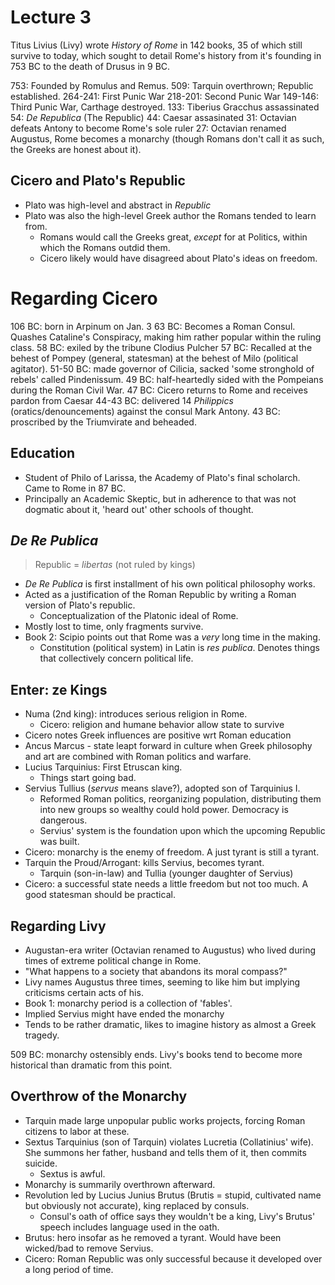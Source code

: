 # Lecture 3

Titus Livius (Livy) wrote *History of Rome* in 142 books, 35 of which still survive to today, which sought to detail Rome's history from it's founding in 753 BC to the death of Drusus in 9 BC. 

753: Founded by Romulus and Remus. 
509: Tarquin overthrown; Republic established.
264-241: First Punic War
218-201: Second Punic War
149-146: Third Punic War, Carthage destroyed.
133: Tiberius Gracchus assassinated
54: *De Republica* (The Republic)
44: Caesar assasinated
31: Octavian defeats Antony to become Rome's sole ruler
27: Octavian renamed Augustus, Rome becomes a monarchy (though Romans don't call it as such, the Greeks are honest about it).

## Cicero and Plato's Republic

- Plato was high-level and abstract in *Republic*
- Plato was also the high-level Greek author the Romans tended to learn from.
	- Romans would call the Greeks great, *except* for at Politics, within which the Romans outdid them.
	- Cicero likely would have disagreed about Plato's ideas on freedom. 

# Regarding Cicero

106 BC: born in Arpinum on Jan. 3
63 BC: Becomes a Roman Consul. Quashes Cataline's Conspiracy, making him rather popular within the ruling class.
58 BC: exiled by the tribune Clodius Pulcher
57 BC: Recalled at the behest of Pompey (general, statesman) at the behest of Milo (political agitator).
51-50 BC: made governor of Cilicia, sacked 'some stronghold of rebels' called Pindenissum.
49 BC: half-heartedly sided with the Pompeians during the Roman Civil War.
47 BC: Cicero returns to Rome and receives pardon from Caesar
44-43 BC: delivered 14 *Philippics* (oratics/denouncements) against the consul Mark Antony.
43 BC: proscribed by the Triumvirate and beheaded.

## Education

- Student of Philo of Larissa, the Academy of Plato's final scholarch. Came to Rome in 87 BC. 
- Principally an Academic Skeptic, but in adherence to that was not dogmatic about it, 'heard out' other schools of thought. 

## *De Re Publica*

> Republic = *libertas* (not ruled by kings)

- *De Re Publica* is first installment of his own political philosophy works.
- Acted as a justification of the Roman Republic by writing a Roman version of Plato's republic.
	- Conceptualization of the Platonic ideal of Rome. 
- Mostly lost to time, only fragments survive.
- Book 2: Scipio points out that Rome was a *very* long time in the making.
	- Constitution (political system) in Latin is *res publica*. Denotes things that collectively concern political life.  

## Enter: ze Kings

- Numa (2nd king): introduces serious religion in Rome.
	- Cicero: religion and humane behavior allow state to survive
- Cicero notes Greek influences are positive wrt Roman education
- Ancus Marcus - state leapt forward in culture when Greek philosophy and art are combined with Roman politics and warfare.
- Lucius Tarquinius: First Etruscan king. 
	- Things start going bad.
- Servius Tullius (*servus* means slave?), adopted son of Tarquinius I.
	- Reformed Roman politics, reorganizing population, distributing them into new groups so wealthy could hold power. Democracy is dangerous. 
	- Servius' system is the foundation upon which the upcoming Republic was built. 
- Cicero: monarchy is the enemy of freedom. A just tyrant is still a tyrant. 
- Tarquin the Proud/Arrogant: kills Servius, becomes tyrant.
	- Tarquin (son-in-law) and Tullia (younger daughter of Servius)
- Cicero: a successful state needs a little freedom but not too much. A good statesman should be practical. 

## Regarding Livy

- Augustan-era writer (Octavian renamed to Augustus) who lived during times of extreme political change in Rome.
- "What happens to a society that abandons its moral compass?"
- Livy names Augustus three times, seeming to like him but implying criticisms certain acts of his.
- Book 1: monarchy period is a collection of 'fables'. 
- Implied Servius might have ended the monarchy
- Tends to be rather dramatic, likes to imagine history as almost a Greek tragedy.

509 BC: monarchy ostensibly ends. Livy's books tend to become more historical than dramatic from this point. 

## Overthrow of the Monarchy

- Tarquin made large unpopular public works projects, forcing Roman citizens to labor at these.
- Sextus Tarquinius (son of Tarquin) violates Lucretia (Collatinius' wife). She summons her father, husband and tells them of it, then commits suicide.
	- Sextus is awful. 
- Monarchy is summarily overthrown afterward. 
- Revolution led by Lucius Junius Brutus (Brutis = stupid, cultivated name but obviously not accurate), king replaced by consuls. 
	- Consul's oath of office says they wouldn't be a king, Livy's Brutus' speech includes language used in the oath.
- Brutus: hero insofar as he removed a tyrant. Would have been wicked/bad to remove Servius. 
- Cicero: Roman Republic was only successful because it developed over a long period of time. 